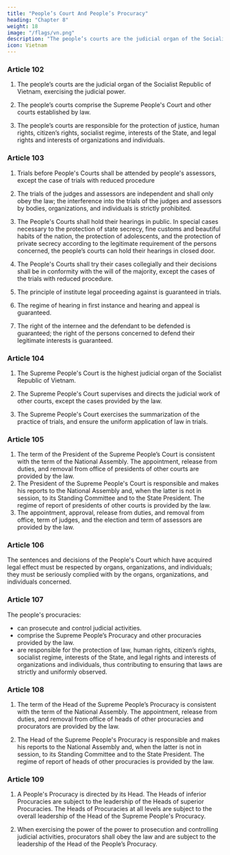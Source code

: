 ```yaml
---
title: "People’s Court And People’s Procuracy"
heading: "Chapter 8"
weight: 18
image: "/flags/vn.png"
description: "The people’s courts are the judicial organ of the Socialist Republic of Vietnam, exercising the judicial power"
icon: Vietnam
---
```




### Article 102


1. The people’s courts are the judicial organ of the Socialist Republic of Vietnam, exercising the judicial power.

2. The people’s courts comprise the Supreme People's Court and other courts established by law.

3. The people’s courts are responsible for the protection of justice, human rights, citizen’s rights, socialist regime, interests of the State, and legal rights and interests of organizations and individuals.


### Article 103

1. Trials before People's Courts shall be attended by people's assessors, except the case of trials with reduced procedure

2. The trials of the judges and assessors are independent and shall only obey the law; the interference into the trials of the judges and assessors by bodies, organizations, and individuals is strictly prohibited.

3. The People's Courts shall hold their hearings in public. In special cases necessary to the protection of state secrecy, fine customs and beautiful habits of the nation, the protection of adolescents, and the protection of private secrecy according to the legitimate requirement of the persons concerned, the people’s courts can hold their hearings in closed door.

4. The People's Courts shall try their cases collegially and their decisions shall be in conformity with the will of the majority, except the cases of the trials with reduced procedure.

5. The principle of institute legal proceeding against is guaranteed in trials.

6. The regime of hearing in first instance and hearing and appeal is guaranteed.

7. The right of the internee and the defendant to be defended is guaranteed; the right of the persons concerned to defend their legitimate interests is guaranteed.


### Article 104

1. The Supreme People's Court is the highest judicial organ of the Socialist Republic of Vietnam.

2. The Supreme People's Court supervises and directs the judicial work of other courts, except the cases provided by the law.

3. The Supreme People's Court exercises the summarization of the practice of trials, and ensure the uniform application of law in trials.


### Article 105

1. The term of the President of the Supreme People’s Court is consistent with the term of the National Assembly. The appointment, release from duties, and removal from office of presidents of other courts are provided by the law.
2. The President of the Supreme People's Court is responsible and makes his reports to the National Assembly and, when the latter is not in session, to its Standing Committee and to the State President. The regime of report of presidents of other courts is provided by the law.
3. The appointment, approval, release from duties, and removal from office, term of judges, and the election and term of assessors are provided by the law. 


###  Article 106

The sentences and decisions of the People's Court which have acquired legal effect must be respected by organs, organizations, and individuals; they must be seriously complied with by the organs, organizations, and individuals concerned.


### Article 107

The people's procuracies:
- can prosecute and control judicial activities.
- comprise the Supreme People’s Procuracy and other procuracies provided by the law.
- are responsible for the protection of law, human rights, citizen’s rights, socialist regime, interests of the State, and legal rights and interests of organizations and individuals, thus contributing to ensuring that laws are strictly and uniformly observed.


### Article 108

1. The term of the Head of the Supreme People’s Procuracy is consistent with the term of the National Assembly. The appointment, release from duties, and removal from office of heads of other procuracies and procurators are provided by the law.

2. The Head of the Supreme People's Procuracy is responsible and makes his reports to the National Assembly and, when the latter is not in session, to its Standing Committee and to the State President. The regime of report of heads of other procuracies is provided by the law.


### Article 109

1. A People's Procuracy is directed by its Head. The Heads of inferior Procuracies are subject to the leadership of the Heads of superior Procuracies. The Heads of Procuracies at all levels are subject to the overall leadership of the Head of the Supreme People's Procuracy.

2. When exercising the power of the power to prosecution and controlling judicial activities, procurators shall obey the law and are subject to the leadership of the Head of the People’s Procuracy.